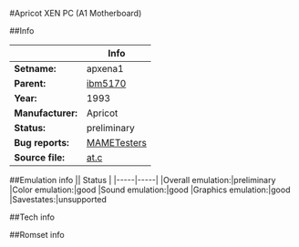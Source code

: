 #Apricot XEN PC (A1 Motherboard)

##Info

||Info|
|-----|-----|
|**Setname:**|apxena1
|**Parent:**|[ibm5170](ibm5170.md)
|**Year:**|1993
|**Manufacturer:**|Apricot
|**Status:**|preliminary
|**Bug reports:**|[MAMETesters](http://mametesters.org/view_all_set.php?type=1&temporary=y&search=at.c)
|**Source file:**|[at.c](https://github.com/mamedev/mame/blob/master/src/mess/drivers/at.c)

##Emulation info
|| Status |
|-----|-----|
|Overall emulation:|preliminary
|Color emulation:|good
|Sound emulation:|good
|Graphics emulation:|good
|Savestates:|unsupported

##Tech info

##Romset info

<!--- START OF EDITED COMMENT DO NOT TOUCH TEXT ABOVE-->
